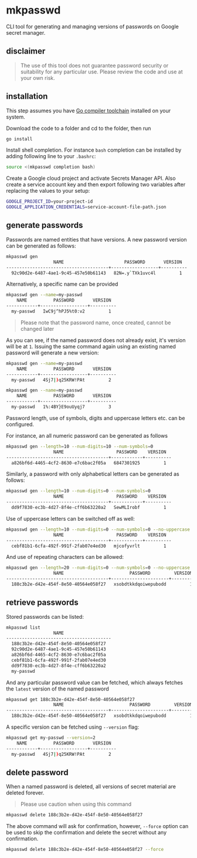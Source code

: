 # mkpasswd
CLI tool for generating and managing versions of passwords on Google secret manager.

## disclaimer
>The use of this tool does not guarantee password security or suitability
for any particular use. Please review the code and use at your own risk.

## installation
This step assumes you have [Go compiler toolchain](https://go.dev/dl/)
installed on your system.

Download the code to a folder and cd to the folder, then run
```bash
go install
```
Install shell completion. For instance `bash` completion can be installed
by adding following line to your `.bashrc`:
```bash
source <(mkpasswd completion bash)
```

Create a Google cloud project and activate Secrets Manager API. Also
create a service account key and then export following two variables after
replacing the values to your setup:
```bash
GOOGLE_PROJECT_ID=your-project-id
GOOGLE_APPLICATION_CREDENTIALS=service-account-file-path.json
```

## generate passwords
Passwords are named entities that have versions. A new password version
can be generated as follows:
```bash
mkpasswd gen
                  NAME                       PASSWORD       VERSION  
---------------------------------------+------------------+----------
  92c90d2e-6487-4ae1-9c45-457e50b61143   82N=.y`TXk1uvc4l         1  
```
Alternatively, a specific name can be provided
```bash
mkpasswd gen --name=my-passwd
    NAME          PASSWORD       VERSION  
------------+------------------+----------
  my-passwd   IwC9j^hPJ5%t0:v2         1  
```
> Please note that the password name, once created, cannot be changed later

As you can see, if the named password does not already exist, it's version
will be at `1`. Issuing the same command again using an existing named password
will generate a new version:
```bash
mkpasswd gen --name=my-passwd
    NAME          PASSWORD       VERSION  
------------+------------------+----------
  my-passwd   4Sj7|)q25KRW!PAt         2  
```
```bash
mkpasswd gen --name=my-passwd
    NAME          PASSWORD       VERSION  
------------+------------------+----------
  my-passwd   1%:4BY}E9ouUyqj7         3  
```

Password length, use of symbols, digits and uppercase letters etc. can be
configured.

For instance, an all numeric password can be generated as follows
```bash
mkpasswd gen --length=10 --num-digits=10 --num-symbols=0
                  NAME                    PASSWORD    VERSION  
---------------------------------------+------------+----------
  a826bf6d-4465-4cf2-8630-e7c6bac2f05a   6847301925         1  
```
Similarly, a password with only alphabetical letters can be generated as follows:
```bash
mkpasswd gen --length=10 --num-digits=0 --num-symbols=0
                  NAME                    PASSWORD    VERSION  
---------------------------------------+------------+----------
  dd9f7830-ec3b-4d27-8f4e-cff6b63220a2   SewMLIrobf         1  
```
Use of uppercase letters can be switched off as well:
```bash
mkpasswd gen --length=10 --num-digits=0 --num-symbols=0 --no-uppercase 
                  NAME                    PASSWORD    VERSION  
---------------------------------------+------------+----------
  cebf81b1-6cfa-492f-991f-2fab07e4ed30   mjcofyvrlt         1  
```
And use of repeating characters can be allowed:
```bash
mkpasswd gen --length=20 --num-digits=0 --num-symbols=0 --no-uppercase --allow-repeat 
                  NAME                         PASSWORD         VERSION  
---------------------------------------+----------------------+----------
  188c3b2e-d42e-454f-8e50-40564e058f27   xsobdtkkdqoiwepubodd         1  
```

## retrieve passwords
Stored passwords can be listed:
```bash
mkpasswd list
                  NAME                  
----------------------------------------
  188c3b2e-d42e-454f-8e50-40564e058f27  
  92c90d2e-6487-4ae1-9c45-457e50b61143  
  a826bf6d-4465-4cf2-8630-e7c6bac2f05a  
  cebf81b1-6cfa-492f-991f-2fab07e4ed30  
  dd9f7830-ec3b-4d27-8f4e-cff6b63220a2  
  my-passwd                             
```
And any particular password value can be fetched, which always fetches the
`latest` version of the named password
```bash
mkpasswd get 188c3b2e-d42e-454f-8e50-40564e058f27
                  NAME                         PASSWORD         VERSION  
---------------------------------------+----------------------+----------
  188c3b2e-d42e-454f-8e50-40564e058f27   xsobdtkkdqoiwepubodd         1  
```
A specific version can be fetched using `--version` flag:
```bash
mkpasswd get my-passwd --version=2
    NAME          PASSWORD       VERSION  
------------+------------------+----------
  my-passwd   4Sj7|)q25KRW!PAt         2  
```

## delete password
When a named password is deleted, all versions of secret material are 
deleted forever.
> Please use caution when using this command
```bash
mkpasswd delete 188c3b2e-d42e-454f-8e50-40564e058f27
```
The above command will ask for confirmation, however, `--force` option
can be used to skip the confirmation and delete the secret without any
confirmation.

```bash
mkpasswd delete 188c3b2e-d42e-454f-8e50-40564e058f27 --force
```